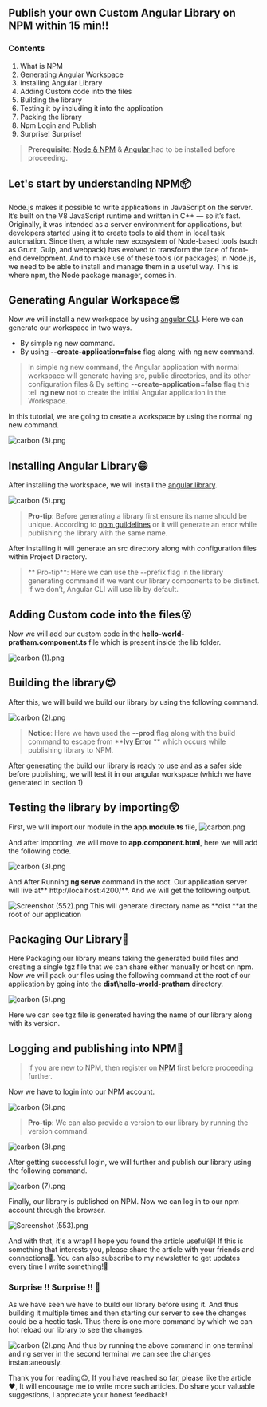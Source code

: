 ## Publish your own Custom Angular Library on NPM within 15 min!!

### Contents

1. What is NPM
2. Generating Angular Workspace
3. Installing Angular Library
4. Adding Custom code into the files 
5. Building the library
6. Testing it by including it into the application 
7. Packing the library
8. Npm Login and Publish
9. Surprise! Surprise!

> **Prerequisite**: [Node & NPM](https://nodejs.org/en/download/) &  [Angular ](https://angular.io/guide/setup-local)had to be installed before proceeding.

## Let's start by understanding NPM📦

Node.js makes it possible to write applications in JavaScript on the server. It’s built on the V8 JavaScript runtime and written in C++ — so it’s fast. Originally, it was intended as a server environment for applications, but developers started using it to create tools to aid them in local task automation. Since then, a whole new ecosystem of Node-based tools (such as Grunt, Gulp, and webpack) has evolved to transform the face of front-end development. And to make use of these tools (or packages) in Node.js, we need to be able to install and manage them in a useful way. This is where npm, the Node package manager, comes in.

## Generating Angular Workspace😎

Now we will install a new workspace by using [angular CLI](https://angular.io/guide/setup-local#create-a-workspace-and-initial-application).
Here we can generate our workspace in two ways.

- By simple ng new command.
- By using **--create-application=false**  flag along with ng new command.

> In simple ng new command, the Angular application with normal workspace will generate having src, public directories, and its other configuration files & By setting **--create-application=false** flag this tell **ng new** not to create the initial Angular application in the Workspace. 

In this tutorial, we are going to create a workspace by using the normal ng new command.

![carbon (3).png](https://cdn.hashnode.com/res/hashnode/image/upload/v1620564370398/988sbR-1M.png)

## Installing Angular Library😄

After installing the workspace, we will install the [angular library](https://angular.io/guide/creating-libraries).

![carbon (5).png](https://cdn.hashnode.com/res/hashnode/image/upload/v1620564507243/tZbKFdmSB.png)

>**Pro-tip**: Before generating a library first ensure its name should be unique. According to  [npm guildelines](https://docs.npmjs.com/package-name-guidelines) or it will generate an error while publishing the library with the same name.

After installing it will generate an src directory along with configuration files within Project Directory.

>** Pro-tip**: Here we can use the --prefix flag in the library generating command if we want our library components to be distinct. If we don’t, Angular CLI will use lib by default.

## Adding Custom code into the files😮

Now we will add our custom code in the **hello-world-pratham.component.ts** file which is present inside the lib folder.

![carbon (1).png](https://cdn.hashnode.com/res/hashnode/image/upload/v1620565766331/NetXUlMEN.png)

## Building the library😍

After this, we will build we build our library by using the following command. 

![carbon (2).png](https://cdn.hashnode.com/res/hashnode/image/upload/v1620566131247/U4G0vbiYi.png)

>  **Notice**: Here we have used the **--prod** flag along with the build command to escape from **[Ivy Error](https://angular.io/guide/ivy) ** which occurs while publishing library to NPM.

After generating the build our library is ready to use and as a safer side before publishing, we will test it in our angular workspace (which we have generated in section 1)

## Testing the library by importing😲

First, we will import our module in the **app.module.ts** file,
![carbon.png](https://cdn.hashnode.com/res/hashnode/image/upload/v1620577113782/sHvGakHkA.png)

And after importing, we will move to **app.component.html**, here we will add the following code.

![carbon (3).png](https://cdn.hashnode.com/res/hashnode/image/upload/v1620566896664/x2z2osSHY.png)

And After Running **ng serve** command in the root. Our application server will live at** http://localhost:4200/**. And we will get the following output.

![Screenshot (552).png](https://cdn.hashnode.com/res/hashnode/image/upload/v1620571644271/aFSyMAvJZM.png)
 This will generate directory name as **dist **at the root of our application 

## Packaging Our Library🤗
Here Packaging our library means taking the generated build files and creating a single tgz file that we can share either manually or host on npm. Now we will pack our files using the following command at the root of our application by going into the **dist\hello-world-pratham** directory.

![carbon (5).png](https://cdn.hashnode.com/res/hashnode/image/upload/v1620572688733/oyNNEdwUS.png)

Here we can see tgz file is generated having the name of our library along with its version.

## Logging and publishing into NPM🤩

> If you are new to NPM, then register on  [NPM](https://www.npmjs.com/) first before proceeding further.

Now we have to login into our NPM account.

![carbon (6).png](https://cdn.hashnode.com/res/hashnode/image/upload/v1620573857452/w8H_pm0B5.png)

> **Pro-tip**: We can also provide a version to our library by running the version command.

![carbon (8).png](https://cdn.hashnode.com/res/hashnode/image/upload/v1620574042926/4Oar8f4Xn.png)

After getting successful login, we will further and publish our library using the following command.

![carbon (7).png](https://cdn.hashnode.com/res/hashnode/image/upload/v1620574076251/dXauLjkry.png)

Finally, our library is published on NPM. Now we can log in to our npm account through the browser.

![Screenshot (553).png](https://cdn.hashnode.com/res/hashnode/image/upload/v1620574406942/ULJgS85hR.png)

And with that, it's a wrap! I hope you found the article useful😃! If this is something that interests you, please share the article with your friends and connections🤝. You can also subscribe to my newsletter to get updates every time I write something!📝

### Surprise !! Surprise !! 🤑
As we have seen we have to build our library before using it. And thus building it multiple times and then starting our server to see the changes could be a hectic task. Thus there is one more command by which we can hot reload our library to see the changes.

![carbon (2).png](https://cdn.hashnode.com/res/hashnode/image/upload/v1620575129910/R3lDgVtrs.png)
And thus by running the above command in one terminal and ng server in the second terminal we can see the changes instantaneously.

Thank you for reading😊, If you have reached so far, please like the article ❤️, It will encourage me to write more such articles. Do share your valuable suggestions, I appreciate your honest feedback!



